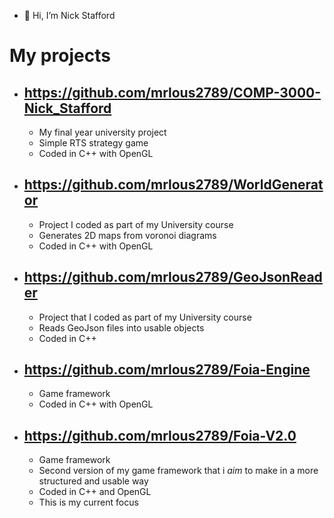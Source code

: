 - 👋 Hi, I’m Nick Stafford

# My projects

- https://github.com/mrlous2789/COMP-3000-Nick_Stafford
  -
  - My final year university project
  - Simple RTS strategy game 
  - Coded in C++ with OpenGL
- https://github.com/mrlous2789/WorldGenerator
  -
  - Project I coded as part of my University course
  - Generates 2D maps from voronoi diagrams
  - Coded in C++ with OpenGL
- https://github.com/mrlous2789/GeoJsonReader
  - 
  - Project that I coded as part of my University course
  - Reads GeoJson files into usable objects
  - Coded in C++
- https://github.com/mrlous2789/Foia-Engine
  -
  - Game framework
  - Coded in C++ with OpenGL
- https://github.com/mrlous2789/Foia-V2.0
  -
  - Game framework
  - Second version of my game framework that i <em>aim</em> to make in a more structured and usable way
  - Coded in C++ and OpenGL
  - This is my current focus

<!---
mrlous2789/mrlous2789 is a ✨ special ✨ repository because its `README.md` (this file) appears on your GitHub profile.
You can click the Preview link to take a look at your changes.
--->

